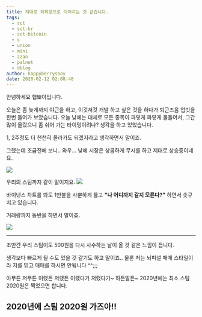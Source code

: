 ```yaml
---
title: 제대로 회복장으로 이어지는 것 같습니다.
tags:
  - sct
  - sct-kr
  - sct-bitcoin
  - s
  - union
  - mini
  - zzan
  - palnet
  - dblog
author: happyberrysboy
date: 2020-02-12 02:08:48
---
```


안녕하세요 햅뽀이입니다.

오늘은 좀 늦게까지 야근을 하고, 이것저것 개발 하고 싶은 것을 하다가 퇴근즈음 업빗을 한번 들어가 보았습니다.
오늘 낮에는 대체로 모든 종목이 파랗게 파랗게 물들어서, 그간 많이 올랐으니 좀 쉬어 가는 타이밍이려나? 생각을 하고 있었습니다.

1, 2주정도 더 천천히 올라가도 되겠지라고 생각하면서 말이죠.

그랬는데 조금전에 보니.. 와우... 낮에 시장은 상콤하게 무시를 하고 제대로 상승중이네요.

![](https://cdn.steemitimages.com/DQmdYFVAdKrWXiqXmwkMPurWKmFyUvL3vAEEzMYEpCr4iJF/image.png)

우리의 스팀까지 같이 말이지요.
![](https://cdn.steemitimages.com/DQmVMxfTBLE5ksVy5V1wBs8tyKhkLs37PjYVRnmooEJ5t1a/image.png)

바이낸스 차트를 봐도 1만불을 사뿐하게 뚫고 **"나 어디까지 갈지 모른다?"** 하면서 솟구치고 있습니다.

거래량까지 동반을 하면서 말이죠.

 ![](https://cdn.steemitimages.com/DQmbxuyEyCSHasM2xrosuwahV9iJQMJF4pWjZqUFx5nJ8Mk/image.png)

___

조만간 우리 스팀이도 500원을 다시 사수하는 날이 올 것 같은 느낌이 듭니다.

생각보다 빠르게 될 수도 있을 것 같기도 하고 말이죠.. 물론 저는 뇌피셜 매매 스타일이라 저를 믿고 매매를 하시면 안됩니다 ^^;;;

아무튼 저무튼 이랬든 저랬든 이랬다가 저랬다가~ 하든말든~ 2020년에는 최소 스팀 2020원은 찍었으면 합니다.

## 2020년에 스팀 2020원 가즈아!!